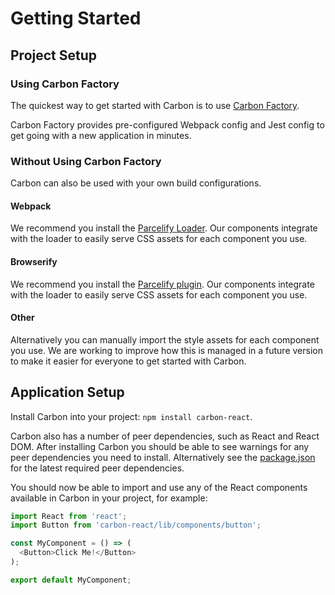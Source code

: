 # Getting Started

## Project Setup

### Using Carbon Factory

The quickest way to get started with Carbon is to use [Carbon Factory](https://github.com/sage/carbon-factory).

Carbon Factory provides pre-configured Webpack config and Jest config to get going with a new application in minutes.

### Without Using Carbon Factory

Carbon can also be used with your own build configurations.

#### Webpack

We recommend you install the [Parcelify Loader](https://www.npmjs.com/package/parcelify-loader). Our components integrate with the loader to easily serve CSS assets for each component you use.

#### Browserify

We recommend you install the [Parcelify plugin](https://www.npmjs.com/package/parcelify). Our components integrate with the loader to easily serve CSS assets for each component you use.

#### Other

Alternatively you can manually import the style assets for each component you use. We are working to improve how this is managed in a future version to make it easier for everyone to get started with Carbon.

## Application Setup

Install Carbon into your project: `npm install carbon-react`.

Carbon also has a number of peer dependencies, such as React and React DOM. After installing Carbon you should be able to see warnings for any peer dependencies you need to install. Alternatively see the [package.json](https://github.com/Sage/carbon/blob/master/package.json) for the latest required peer dependencies.

You should now be able to import and use any of the React components available in Carbon in your project, for example:

```js
import React from 'react';
import Button from 'carbon-react/lib/components/button';

const MyComponent = () => (
  <Button>Click Me!</Button>
);

export default MyComponent;
```
